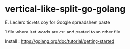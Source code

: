 # vertical-like-split-go-golang
E. Leclerc tickets coy for Google spreadsheet paste

1 file where last words are cut and pasted to an other file

Install : https://golang.org/doc/tutorial/getting-started
